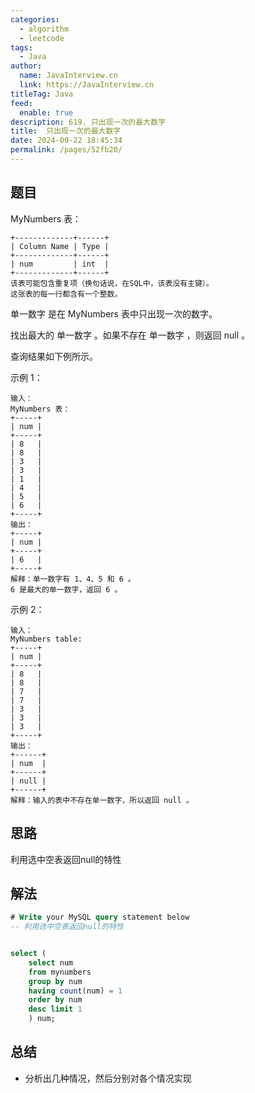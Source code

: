 ```yaml
---
categories: 
  - algorithm
  - leetcode
tags: 
  - Java
author: 
  name: JavaInterview.cn
  link: https://JavaInterview.cn
titleTag: Java
feed: 
  enable: true
description: 619. 只出现一次的最大数字
title:  只出现一次的最大数字
date: 2024-09-22 18:45:34
permalink: /pages/52fb20/
---
```


## 题目
MyNumbers 表：

    +-------------+------+
    | Column Name | Type |
    +-------------+------+
    | num         | int  |
    +-------------+------+
    该表可能包含重复项（换句话说，在SQL中，该表没有主键）。
    这张表的每一行都含有一个整数。


单一数字 是在 MyNumbers 表中只出现一次的数字。

找出最大的 单一数字 。如果不存在 单一数字 ，则返回 null 。

查询结果如下例所示。



示例 1：
    
    输入：
    MyNumbers 表：
    +-----+
    | num |
    +-----+
    | 8   |
    | 8   |
    | 3   |
    | 3   |
    | 1   |
    | 4   |
    | 5   |
    | 6   |
    +-----+
    输出：
    +-----+
    | num |
    +-----+
    | 6   |
    +-----+
    解释：单一数字有 1、4、5 和 6 。
    6 是最大的单一数字，返回 6 。
示例 2：

    输入：
    MyNumbers table:
    +-----+
    | num |
    +-----+
    | 8   |
    | 8   |
    | 7   |
    | 7   |
    | 3   |
    | 3   |
    | 3   |
    +-----+
    输出：
    +------+
    | num  |
    +------+
    | null |
    +------+
    解释：输入的表中不存在单一数字，所以返回 null 。


## 思路

利用选中空表返回null的特性

## 解法
```sql
# Write your MySQL query statement below
-- 利用选中空表返回null的特性


select (
    select num 
    from mynumbers 
    group by num 
    having count(num) = 1 
    order by num 
    desc limit 1 
    ) num;

```

## 总结

- 分析出几种情况，然后分别对各个情况实现 
